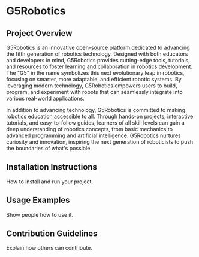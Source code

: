 # G5Robotics

## Project Overview 

G5Robotics is an innovative open-source platform dedicated to advancing the fifth generation of robotics technology. Designed with both educators and developers in mind, G5Robotics provides cutting-edge tools, tutorials, and resources to foster learning and collaboration in robotics development. The "G5" in the name symbolizes this next evolutionary leap in robotics, focusing on smarter, more adaptable, and efficient robotic systems. By leveraging modern technology, G5Robotics empowers users to build, program, and experiment with robots that can seamlessly integrate into various real-world applications.

In addition to advancing technology, G5Robotics is committed to making robotics education accessible to all. Through hands-on projects, interactive tutorials, and easy-to-follow guides, learners of all skill levels can gain a deep understanding of robotics concepts, from basic mechanics to advanced programming and artificial intelligence. G5Robotics nurtures curiosity and innovation, inspiring the next generation of roboticists to push the boundaries of what's possible.


## Installation Instructions
How to install and run your project.

## Usage Examples
Show people how to use it.


## Contribution Guidelines
Explain how others can contribute.
